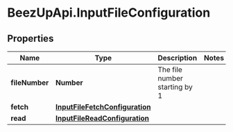 # BeezUpApi.InputFileConfiguration

## Properties
Name | Type | Description | Notes
------------ | ------------- | ------------- | -------------
**fileNumber** | **Number** | The file number starting by 1 | 
**fetch** | [**InputFileFetchConfiguration**](InputFileFetchConfiguration.md) |  | 
**read** | [**InputFileReadConfiguration**](InputFileReadConfiguration.md) |  | 


